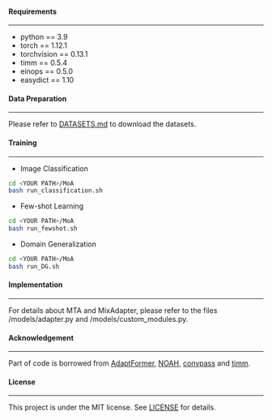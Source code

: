 
#### Requirements
<hr/>

* python == 3.9
* torch == 1.12.1
* torchvision == 0.13.1
* timm == 0.5.4
* einops == 0.5.0
* easydict == 1.10

#### Data Preparation
<hr/>

Please refer to [DATASETS.md](https://github.com/KaiyangZhou/CoOp/blob/main/DATASETS.md) to download the datasets.


#### Training
<hr/>

* Image Classification
```bash
cd <YOUR PATH>/MoA
bash run_classification.sh
```
* Few-shot Learning
```bash
cd <YOUR PATH>/MoA
bash run_fewshot.sh
```
* Domain Generalization
```bash
cd <YOUR PATH>/MoA
bash run_DG.sh
```

#### Implementation
<hr/>

For details about MTA and MixAdapter, please refer to the files /models/adapter.py and /models/custom_modules.py.


#### Acknowledgement
<hr/>

Part of code is borrowed from [AdaptFormer](https://github.com/ShoufaChen/AdaptFormer), [NOAH](https://github.com/ZhangYuanhan-AI/NOAH), [convpass](https://github.com/JieShibo/PETL-ViT/tree/main/convpass) and [timm](https://github.com/rwightman/pytorch-image-models).

#### License
<hr/>

This project is under the MIT license. See [LICENSE](LICENSE) for details.
